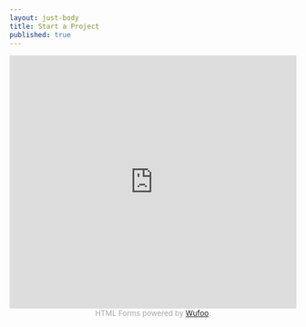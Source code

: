 ```yaml
---
layout: just-body
title: Start a Project
published: true
---
```


<iframe height="446" allowTransparency="true" frameborder="0" scrolling="no" style="width:100%;border:none"  src="https://wufoowai.wufoo.com/embed/ziv7g3w1duao2e/"><a href="https://wufoowai.wufoo.com/forms/ziv7g3w1duao2e/">Fill out my Wufoo form!</a></iframe><div id="wuf-adv" style="font-family:inherit;font-size: small;color:#a7a7a7;text-align:center;display:block;"><span class="notranslate">HTML Forms powered by <a href="http://www.wufoo.com">Wufoo</a>.</span></div>

